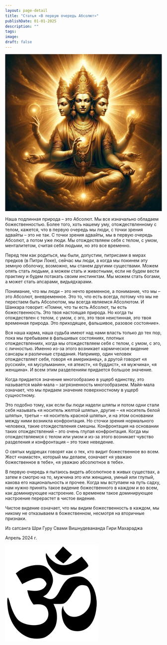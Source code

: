 ```yaml
---
layout: page-detail
title: "Статья «В первую очередь Абсолют»"
publishDate: 01-01-2025
description: ""
tags:
image:
draft: false
---
```


  
![Божество](/upload/medialibrary/1fc/2bcpg1hgxea3ltux3ffqvaro2d40ed0w.jpg "Божество")  

  
 Наша подлинная природа – это Абсолют. Мы все изначально обладаем божественностью. Более того, хоть нашему уму, отождествленному с телом, кажется, что в первую очередь мы люди, с точки зрения адвайты – это не так. С точки зрения адвайты, мы в первую очередь Абсолют, а потом уже люди. Мы отождествляем себя с телом, с умом, менталитетом, считая себя людьми, но это все временно.

 Перед тем как родиться, мы были, допустим, питрисами в мирах предков (в Питри Локе), сейчас мы люди, а когда мы покинем эту земную оболочку, возможно, мы станем другими существами. Можем опять стать людьми, а можем стать и животными, если не будем вести практику и будем потакать своим инстинктам. Мы можем стать богами, а может стать апсарами, видьядхарами.

 Понимание, что мы люди – это нечто временное, а понимание, что мы – это Абсолют, вневременное. Это то, что есть всегда, потому что мы не перестаем быть Абсолютом, мы всегда являемся Абсолютом. И Шанкара говорит: «Помни, что ты есть Абсолют, ты есть божественность. Это твоя настоящая природа. Но когда ты отождествлен с телом, с умом, с эго, это твоя неистинная, это твоя временная природа. Это приходящее, фальшивое, разовое состояние».

 Вся наша карма, наша судьба имеют над нами власть только до тех пор, пока мы пребываем в фальшивых состояниях, плотных отождествлениях, когда мы отождествляем себя с телом, с умом, с эго, с личностью. Именно из-за этого возникает кармическое видение сансары и различные страдания. Например, один человек отождествляет себя, говоря «я американец», а другой говорит «я русский», «я мусульманин», «я атеист», «я буддист», «я мужчина», «я женщина». И всем этим разделениям придается большое значение.

 Когда придается значение многообразию в ущерб единству, это называется майя-мала – загрязненность многообразием. Майя-мала означает, что мы придаем значение поверхностному в ущерб сущностному.

 Это подобно тому, как если бы люди надели шляпы и потом одни стали себя называть «я носитель желтой шляпы», другие – «я носитель белой шляпы», третьи – «я носитель красной шляпы», и на этом основании между ними возникла конфронтация. Но сточки зрения нормального человека, такие отождествления смешны. Конфронтация на основании таких отождествлений – это очень глупая конфронтация. Когда мы отождествляемся с телом или умом и из-за этого возникает чувство разделения и конфронтация – это тоже неведение.

 О святых мудрецах говорят как о тех, кто видит божественное во всем. Жест «намасте», который мы делаем, означает «я уважаю божественное в тебе», «я уважаю абсолютное в тебе».

 В первую очередь я пытаюсь видеть абсолютное в живых существах, а затем я смотрю на то, мужчина это или женщина, умный или глупый, какова его национальность и прочее. Когда мы вступаем на путь садху, нам нужно принять такое видение божественного в каждом и во всем, как доминирующее настроение. Со временем такое доминирующее настроение перерастет в чистое видение.

 Чистое видение означает, что мы видим божественность в каждом, мы никому не отказываем в божественном, несмотря на вторичные признаки.

  
 Из сатсанга Шри Гуру Свами Вишнудевананда Гири Махараджа

 Апрель 2024 г.

![Ом](/upload/medialibrary/4e5/4e59138d7f13f8137afb77ab8ee41988.png) 
